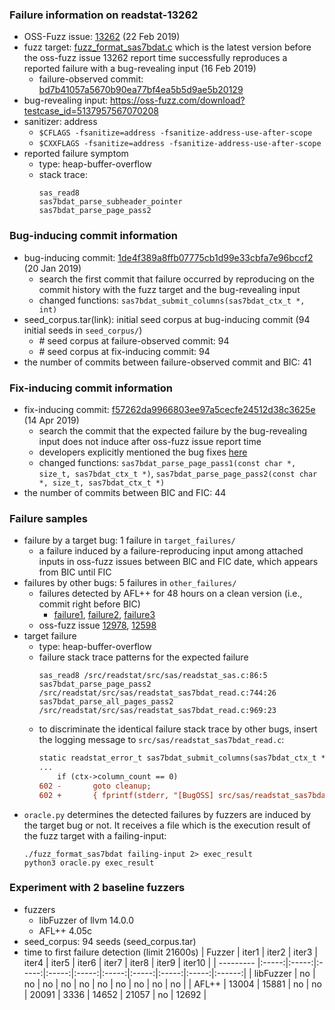 ### Failure information on readstat-13262
- OSS-Fuzz issue: [13262](https://bugs.chromium.org/p/oss-fuzz/issues/detail?id=13262) (22 Feb 2019) 
- fuzz target: [fuzz_format_sas7bdat.c](https://github.com/WizardMac/ReadStat/blob/bd7b41057a5670b90ea77bf4ea5b5d9ae5b20129/src/fuzz/fuzz_format_sas7bdat.c) which is the latest version before the oss-fuzz issue 13262 report time successfully reproduces a reported failure with a bug-revealing input (16 Feb 2019)
    - failure-observed commit: [bd7b41057a5670b90ea77bf4ea5b5d9ae5b20129](https://github.com/WizardMac/ReadStat/commit/bd7b41057a5670b90ea77bf4ea5b5d9ae5b20129) 
- bug-revealing input: https://oss-fuzz.com/download?testcase_id=5137957567070208
- sanitizer: address
    - `$CFLAGS -fsanitize=address -fsanitize-address-use-after-scope`
    - `$CXXFLAGS -fsanitize=address -fsanitize-address-use-after-scope`
- reported failure symptom 
    - type: heap-buffer-overflow  
    - stack trace:  
		```
		sas_read8   
		sas7bdat_parse_subheader_pointer   
		sas7bdat_parse_page_pass2  
		```

### Bug-inducing commit information
- bug-inducing commit: [1de4f389a8ffb07775cb1d99e33cbfa7e96bccf2](https://github.com/WizardMac/ReadStat/commit/1de4f389a8ffb07775cb1d99e33cbfa7e96bccf2) (20 Jan 2019)
    - search the first commit that failure occurred by reproducing on the commit history with the fuzz target and the bug-revealing input
	- changed functions: `sas7bdat_submit_columns(sas7bdat_ctx_t *, int)`
- seed_corpus.tar(link): initial seed corpus at bug-inducing commit (94 initial seeds in `seed_corpus/`)
	- \# seed corpus at failure-observed commit: 94
	- \# seed corpus at fix-inducing commit: 94
- the number of commits between failure-observed commit and BIC: 41

### Fix-inducing commit information
- fix-inducing commit: [f57262da9966803ee97a5cecfe24512d38c3625e](https://github.com/WizardMac/ReadStat/commit/f57262da9966803ee97a5cecfe24512d38c3625e) (14 Apr 2019)
    - search the commit that the expected failure by the bug-revealing input does not induce after oss-fuzz issue report time
	- developers explicitly mentioned the bug fixes [here](https://github.com/WizardMac/ReadStat/commit/f57262da9966803ee97a5cecfe24512d38c3625e)
	- changed functions: `sas7bdat_parse_page_pass1(const char *, size_t, sas7bdat_ctx_t *)`, `sas7bdat_parse_page_pass2(const char *, size_t, sas7bdat_ctx_t *)`
- the number of commits between BIC and FIC: 44

### Failure samples
- failure by a target bug: 1 failure in `target_failures/`
    - a failure induced by a failure-reproducing input among attached inputs in oss-fuzz issues between BIC and FIC date, which appears from BIC until FIC
- failures by other bugs: 5 failures in `other_failures/`
    - failures detected by AFL++ for 48 hours on a clean version (i.e., commit right before BIC)
		- [failure1](./other_failures/failure1), [failure2](./other_failures/failure2), [failure3](./other_failures/failure3)
	- oss-fuzz issue [12978](https://bugs.chromium.org/p/oss-fuzz/issues/detail?id=12978), [12598](https://bugs.chromium.org/p/oss-fuzz/issues/detail?id=12598)
- target failure 
   	- type: heap-buffer-overflow  
    - failure stack trace patterns for the expected failure
		```
		sas_read8 /src/readstat/src/sas/readstat_sas.c:86:5  
		sas7bdat_parse_page_pass2 /src/readstat/src/sas/readstat_sas7bdat_read.c:744:26  
		sas7bdat_parse_all_pages_pass2 /src/readstat/src/sas/readstat_sas7bdat_read.c:969:23
		```
	- to discriminate the identical failure stack trace by other bugs, insert the logging message to `src/sas/readstat_sas7bdat_read.c`:
		```diff
		static readstat_error_t sas7bdat_submit_columns(sas7bdat_ctx_t *ctx, int compres) {
		...
		 	if (ctx->column_count == 0)
		602 -		goto cleanup;
		602 +		{ fprintf(stderr, "[BugOSS] src/sas/readstat_sas7bdat_read.c:602\n"); goto cleanup; }
		```
- `oracle.py` determines the detected failures by fuzzers are induced by the target bug or not. It receives a file which is the execution result of the fuzz target with a failing-input:  
	```
	./fuzz_format_sas7bdat failing-input 2> exec_result
	python3 oracle.py exec_result
	```

### Experiment with 2 baseline fuzzers 
- fuzzers
    - libFuzzer of llvm 14.0.0
    - AFL++ 4.05c
- seed_corpus: 94 seeds (seed_corpus.tar)
- time to first failure detection (limit 21600s)
    |   Fuzzer  | iter1 | iter2 | iter3 | iter4 | iter5 | iter6 | iter7 | iter8 | iter9 | iter10 |
    | --------- |:-----:|:-----:|:-----:|:-----:|:-----:|:-----:|:-----:|:-----:|:-----:|:------:|
    | libFuzzer |   no  |   no  |   no  |   no  |   no  |   no  |   no  |   no  |   no  |    no  |
    |   AFL++   | 13004 | 15881 |   no  |   no  | 20091 |  3336 | 14652 | 21057 |   no  |  12692 |

